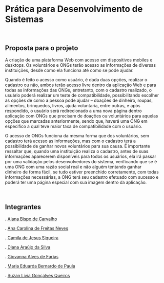 # Prática para Desenvolvimento de Sistemas

<br>

## Proposta para o projeto

  A criação de uma plataforma Web com acesso em dispositivos mobiles e desktops. Os voluntários e ONGs terão acesso as informações de diversas instituições, desde como ela funciona até como se pode ajudar.  
  
  Quando é feito o acesso como usuário, é dada duas opções, realizar o cadastro ou não, ambos terão acesso livre dentro da aplicação Web e para todas as informações das ONGs, entretanto, com o cadastro realizado, o usuário poderá realizar um teste de compatibilidade, possibilitando escolher as opções de como a pessoa pode ajudar – doações de dinheiro, roupas, alimentos, brinquedos, livros, ajuda voluntaria, entre outras, e após respondido, o usuário será redirecionado a uma nova página dentro aplicação com ONGs que precisam de doações ou voluntários para aquelas opções que marcadas anteriormente, sendo que, haverá uma ONG em especifico a qual teve maior taxa de compatibilidade com o usuário. 
  
  O acesso de ONGs funciona da mesma forma que dos voluntários, sem cadastro terá acesso as informações, mas com o cadastro terá a possibilidade de ganhar novos voluntários para sua causa. É importante ressaltar que, quando uma instituição realiza o cadastro, antes de suas informações aparecerem disponíveis para todos os usuários, ela irá passar por uma validação pelos desenvolvedores do sistema, verificando que se é uma ONG com uma razão social real e não alguém tentando ganhar dinheiro de forma fácil, se tudo estiver preenchido corretamente, com todas informações necessárias, a ONG terá seu cadastro efetuado com sucesso e poderá ter uma página especial com sua imagem dentro da aplicação.
  
<br>

## Integrantes

  . <a href="https://github.com/LanaCarvalho">Alana Bispo de Carvalho </a>
  
  . <a href="https://github.com/AnaFreitasNeves">Ana Carolina de Freitas Neves</a>
  
  . <a href="https://github.com/camis-jesus-siqueira">Camila de Jesus Siqueira</a>
  
  . <a href="https://github.com/Dianaaraujosilva">Diana Araújo da Silva</a>
  
  . <a href="https://github.com/giovanna-alves-de-farias">Giovanna Alves de Farias</a>
  
  . <a href="https://github.com/MariaEduardaBernardo">Maria Eduarda Bernardo de Paula</a>
  
  . <a href="https://github.com/Suzan-Queiroz">Suzan Lívia Gonçalves Queiros</a>




